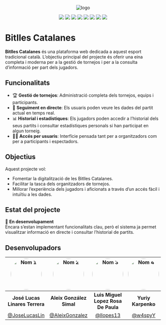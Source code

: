 <p align="center"><img src="https://i.imgur.com/tGBO1Lt.png" alt="logo"></p>

<p align="center">
  <img src="https://img.shields.io/badge/HTML5-E34F26?style=for-the-badge&logo=html5&logoColor=white" />
  <img src="https://img.shields.io/badge/CSS3-1572B6?style=for-the-badge&logo=css3&logoColor=white" />
  <img src="https://img.shields.io/badge/JavaScript-F7DF1E?style=for-the-badge&logo=javascript&logoColor=black" />
    <img src="https://img.shields.io/badge/Laravel-F72C1F?style=for-the-badge&logo=laravel&logoColor=white" />
  <img src="https://img.shields.io/badge/Tailwind_CSS-06B6D4?style=for-the-badge&logo=tailwindcss&logoColor=white" />
    <img src="https://img.shields.io/badge/Node.js-339933?style=for-the-badge&logo=node.js&logoColor=white" />
  <img src="https://img.shields.io/badge/Alpine.js-77C1D2?style=for-the-badge&logo=alpine.js&logoColor=white" />
  <img src="https://img.shields.io/badge/MySQL-005C84?style=for-the-badge&logo=mysql&logoColor=white" />
</p>

# Bitlles Catalanes

**Bitlles Catalanes** és una plataforma web dedicada a aquest esport tradicional català. L’objectiu principal del projecte és oferir una eina completa i moderna per a la gestió de tornejos i per a la consulta d’informació per part dels jugadors.

## Funcionalitats

- 🏆 **Gestió de tornejos**: Administració completa dels tornejos, equips i participants.
- 🎯 **Seguiment en directe**: Els usuaris poden veure les dades del partit actual en temps real.
- 📊 **Historial i estadístiques**: Els jugadors poden accedir a l’historial dels seus partits i consultar estadístiques personals si han participat en algun torneig.
- 🧑‍💻 **Accés per usuaris**: Interfície pensada tant per a organitzadors com per a participants i espectadors.

## Objectius

Aquest projecte vol:

- Fomentar la digitalització de les Bitlles Catalanes.
- Facilitar la tasca dels organitzadors de tornejos.
- Millorar l’experiència dels jugadors i aficionats a través d’un accés fàcil i intuïtiu a les dades.

## Estat del projecte

🚧 **En desenvolupament**  
Encara s’estan implementant funcionalitats clau, però el sistema ja permet visualitzar informació en directe i consultar l’historial de partits.

## Desenvolupadors

| [<img src="https://avatars.githubusercontent.com/u/148267005?v=4" width="100" height="100" style="border-radius: 50%;" alt="Nom 1">](https://github.com/JoseLucasLin) | [<img src="https://avatars.githubusercontent.com/u/96469537?v=4" width="100" height="100" style="border-radius: 50%;" alt="Nom 2">](https://github.com/AleixGonzalez) | [<img src="https://avatars.githubusercontent.com/u/150826678?v=4" width="100" height="100" style="border-radius: 50%;" alt="Nom 3">](https://github.com/llopes13) | [<img src="https://avatars.githubusercontent.com/u/149970316?v=4" width="100" height="100" style="border-radius: 50%;" alt="Nom 4">](https://github.com/w4spyY) |
|:--:|:--:|:--:|:--:|
| **José Lucas Linares Terrera** | **Aleix González Simal** | **Luis Miguel Lopez Rosa De Paula** | **Yuriy Karpenko** |
| [@JoseLucasLin](https://github.com/JoseLucasLin) | [@AleixGonzalez](https://github.com/AleixGonzalez) | [@llopes13](https://github.com/llopes13) | [@w4spyY](https://github.com/w4spyY) |

